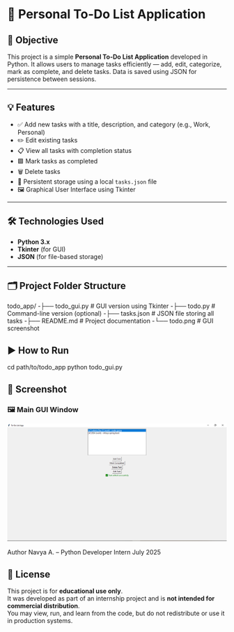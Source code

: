 # 📝 Personal To-Do List Application

## 📌 Objective
This project is a simple **Personal To-Do List Application** developed in Python. It allows users to manage tasks efficiently — add, edit, categorize, mark as complete, and delete tasks. Data is saved using JSON for persistence between sessions.

---

## 💡 Features

- ✅ Add new tasks with a title, description, and category (e.g., Work, Personal)
- ✏️ Edit existing tasks
- 📋 View all tasks with completion status
- 🟩 Mark tasks as completed
- 🗑️ Delete tasks
- 💾 Persistent storage using a local `tasks.json` file
- 🖼️ Graphical User Interface using Tkinter

---

## 🛠️ Technologies Used

- **Python 3.x**
- **Tkinter** (for GUI)
- **JSON** (for file-based storage)

---
## 🗂️ Project Folder Structure

todo_app/
-├── todo_gui.py # GUI version using Tkinter
-├── todo.py # Command-line version (optional)
-├── tasks.json # JSON file storing all tasks
-├── README.md # Project documentation
-└── todo.png # GUI screenshot

    


## ▶️ How to Run

cd path/to/todo_app
python todo_gui.py

## 📸 Screenshot

### 🖼️ Main GUI Window
![Main Window](todo.png)

Author
Navya A. – Python Developer Intern
July 2025

## 📜 License

This project is for **educational use only**.  
It was developed as part of an internship project and is **not intended for commercial distribution**.  
You may view, run, and learn from the code, but do not redistribute or use it in production systems.



